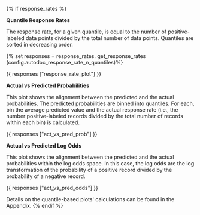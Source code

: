 {% if response_rates %}

**Quantile Response Rates**

The response rate, for a given quantile, is equal to the number of positive-labeled data points divided by the total number of data points. Quantiles are sorted in decreasing order.

{% set responses = response_rates. get_response_rates (config.autodoc_response_rate_n_quantiles)%}

{{ responses ["response_rate_plot"] }} 

**Actual vs Predicted Probabilities**

This plot shows the alignment between the predicted and the actual probabilities. The predicted probabilities are binned into quantiles. For each, bin the average predicted value and the actual response rate (i.e., the number positive-labeled records divided by the total number of records within each bin) is calculated.

{{ responses ["act_vs_pred_prob"] }} 

**Actual vs Predicted Log Odds**

This plot shows the alignment between the predicted and the actual probabilities within the log odds space. In this case, the log odds are the log transformation of the probability of a positive record divided by the probability of a negative record.

{{ responses ["act_vs_pred_odds"] }} 

Details on the quantile-based plots' calculations can be found in the Appendix.
{% endif %}
